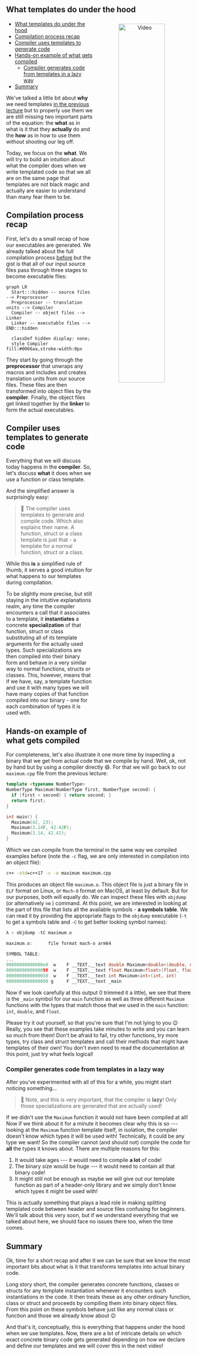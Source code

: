 What templates do under the hood
---

<p align="center">
  <a href="https://youtu.be/blah"><img src="https://img.youtube.com/vi/blah/maxresdefault.jpg" alt="Video" align="right" width=50% style="margin: 0.5rem"></a>
</p>

- [What templates do under the hood](#what-templates-do-under-the-hood)
- [Compilation process recap](#compilation-process-recap)
- [Compiler uses templates to generate code](#compiler-uses-templates-to-generate-code)
- [Hands-on example of what gets compiled](#hands-on-example-of-what-gets-compiled)
  - [Compiler generates code from templates in a lazy way](#compiler-generates-code-from-templates-in-a-lazy-way)
- [Summary](#summary)


We've talked a little bit about **why** we need templates [in the previous lecture](templates_why.md) but to properly use them we are still missing two important parts of the equation: the **what** as in what is it that they **actually** do and the **how** as in how to use them without shooting our leg off.

Today, we focus on the **what**. We will try to build an intuition about what the compiler does when we write templated code so that we all are on the same page that templates are not black magic and actually are easier to understand than many fear them to be.

<!-- Intro -->

## Compilation process recap
First, let's do a small recap of how our executables are generated. We already talked about the full compilation process [before](headers_and_libraries.md) but the gist is that all of our input source files pass through three stages to become executable files:
```mermaid
graph LR
  Start:::hidden -- source files --> Preprocessor
  Preprocessor -- translation units --> Compiler
  Compiler -- object files --> Linker
  Linker -- executable files --> END:::hidden

  classDef hidden display: none;
  style Compiler fill:#0066aa,stroke-width:0px
```
They start by going through the **preprocessor** that unwraps any macros and includes and creates translation units from our source files. These files are then transformed into object files by the **compiler**. Finally, the object files get linked together by the **linker** to form the actual executables.

## Compiler uses templates to generate code
Everything that we will discuss today happens in the **compiler**. So, let's discuss **what** it does when we use a function or class template.

And the simplified answer is surprisingly easy:
> 🚨 The compiler uses templates to generate and compile code. Which also explains their name. A function, struct or a class template is just that - a template for a normal function, struct or a class.

While this **is** a simplified rule of thumb, it serves a good intuition for what happens to our templates during compilation.

To be slightly more precise, but still staying in the intuitive explanations realm, any time the compiler encounters a call that it associates to a template, it **instantiates** a concrete **specialization** of that function, struct or class substituting all of its template arguments for the actually used types. Such specializations are then compiled into their binary form and behave in a very similar way to normal functions, structs or classes. This, however, means that if we have, say, a template function and use it with many types we will have many copies of that function compiled into our binary - one for each combination of types it is used with.

## Hands-on example of what gets compiled
For completeness, let's also illustrate it one more time by inspecting a binary that we get from actual code that we compile by hand. Well, ok, not by hand but by using a compiler directly :smile:. For that we will go back to our `maximum.cpp` file from the previous lecture:
```cpp
template <typename NumberType>
NumberType Maximum(NumberType first, NumberType second) {
  if (first < second) { return second; }
  return first;
}

int main() {
  Maximum(42, 23);
  Maximum(3.14F, 42.42F);
  Maximum(3.14, 42.42);
}
```
Which we can compile from the terminal in the same way we compiled examples before (note the `-c` flag, we are only interested in compilation into an object file):
```cmd
c++ -std=c++17 -c -o maximum maximum.cpp
```
This produces an object file `maximum.o`. This object file is just a binary file in `ELF` format on Linux, or `Mach-O` format on MacOS, at least by default. But for our purposes, both will equally do. We can inspect these files with `objdump` (or alternatively `nm` ) command. At this point, we are interested in looking at the part of this file that lists all the available symbols - **a symbols table**. We can read it by providing the appropriate flags to the `objdump` executable (`-t` to get a symbols table and `-C` to get better looking symbol names):
<!--
`CPP_SKIP_SNIPPET`
-->
```cpp
λ › objdump -tC maximum.o

maximum.o:      file format mach-o arm64

SYMBOL TABLE:
...
00000000000000e0  w    F __TEXT,__text double Maximum<double>(double, double)
0000000000000098  w    F __TEXT,__text float Maximum<float>(float, float)
0000000000000050  w    F __TEXT,__text int Maximum<int>(int, int)
0000000000000000 g     F __TEXT,__text _main
```
Now if we look carefully at this output (I trimmed it a little), we see that there is the `_main` symbol for our `main` function as well as three different `Maximum` functions with the types that match those that we used in the `main` function: `int`, `double`, and `float`.

Please try it out yourself, so that you're sure that I'm not lying to you :wink: Really, you see that these examples take minutes to write and you can learn so much from them! Don't be afraid to fail, try other functions, try more types, try class and struct templates and call their methods that might have templates of their own! You don't even need to read the documentation at this point, just try what feels logical!
<!-- And if anything doesn't work that you think should work, please feel free to ask any clarifying questions under this video! -->

### Compiler generates code from templates in a lazy way
After you've experimented with all of this for a while, you might start noticing something...

> 🚨 Note, and this is very important, that the compiler is **lazy**! Only those specializations are generated that are actually used!

If we didn't use the `Maximum` function it would not have been compiled at all! Now if we think about it for a minute it becomes clear why this is so --- looking at the `Maximum` function template itself, in isolation, the compiler doesn't know which types it will be used with! Technically, it could be any type we want! So the compiler cannot (and should not) compile the code for **all** the types it knows about. There are multiple reasons for this:
1. It would take ages --- it would need to compile **a lot** of code!
2. The binary size would be huge --- it would need to contain all that binary code!
3. It might still not be enough as maybe we will give out our template function as part of a header-only library and we simply don't know which types it might be used with!

This is actually something that plays a lead role in making splitting templated code between header and source files confusing for beginners. We'll talk about this very soon, but if we understand everything that we talked about here, we should face no issues there too, when the time comes.

## Summary
Ok, time for a short recap and after it we can be sure that we know the most important bits about what is it that transforms templates into actual binary code.

Long story short, the compiler generates concrete functions, classes or structs for any template instantiation whenever it encounters such instantiations in the code. It then treats these as any other ordinary function, class or struct and proceeds by compiling them into binary object files. From this point on these symbols behave just like any normal class or function and those we already know about :wink:

And that's it, conceptually, this is everything that happens under the hood when we use templates. Now, there are a lot of intricate details on which exact concrete binary code gets generated depending on how we declare and define our templates and we will cover this in the next video!

<!-- Until then, please feel free to watch the video about why we might want to use templates in the first place if you haven't already or jump to the next video about how to write templated code as soon as I record and upload it!

As always, thanks for watching and see you in the next one! Bye! -->
